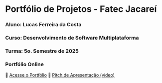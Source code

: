 # Portfólio de Projetos - Fatec Jacareí
### Aluno: Lucas Ferreira da Costa
### Curso: Desenvolvimento de Software Multiplataforma
### Turma: 5o. Semestre de 2025

### Portfólio Online  
🔗 [Acesse o Portfólio](https://fatec-jacarei-dsm-portfolio.github.io/ra2581392323044)
🎤 [Pitch de Apresentação (vídeo)](LINK_PARA_VIDEO_NO_TEAMS)